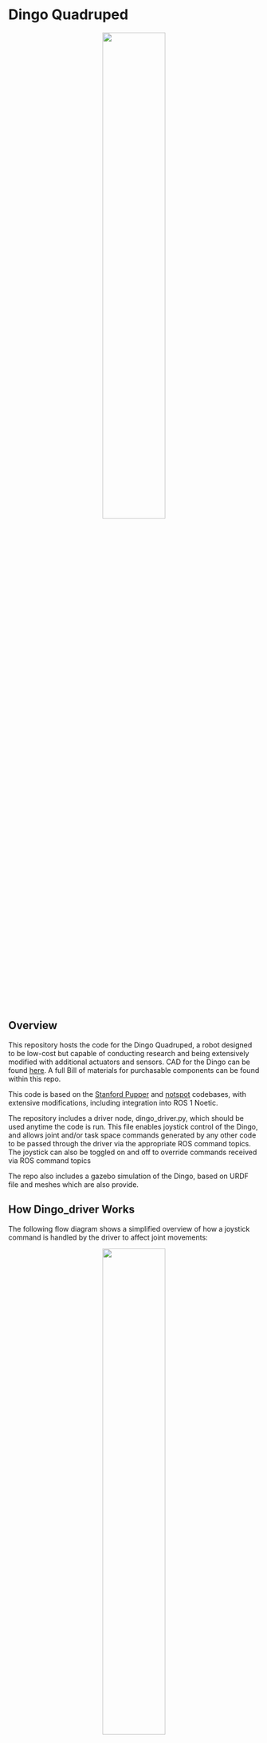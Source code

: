# Dingo Quadruped

<p align="center">
    <img src="assets/JEL05566.jpg" style="align:centre" width="50%">
</p>

## Overview
This repository hosts the code for the Dingo Quadruped, a robot designed to be low-cost but capable of conducting research and being extensively modified with additional actuators and sensors. CAD for the Dingo can be found [here](https://grabcad.com/library/dingo-robot-quadruped-2). A full Bill of materials for purchasable components can be found within this repo.

This code is based on the [Stanford Pupper](https://github.com/stanfordroboticsclub/StanfordQuadruped) and [notspot](https://github.com/lnotspotl/notspot_sim_py) codebases, with extensive modifications, including integration into ROS 1 Noetic.

The repository includes a driver node, dingo_driver.py, which should be used anytime the code is run. This file enables joystick control of the Dingo, and allows joint and/or task space commands generated by any other code to be passed through the driver via the appropriate ROS command topics. The joystick can also be toggled on and off to override commands received via ROS command topics

The repo also includes a gazebo simulation of the Dingo, based on URDF file and meshes which are also provide.

## How Dingo_driver Works
The following flow diagram shows a simplified overview of how a joystick command is handled by the driver to affect joint movements:
<p align="center">
    <img src="assets/Dingo_driver flow diagram.png" style="align:centre" width="50%">
</p>

## Project Structure
```.
├── assets                                    Images used in the readme file
├── dingo_nano                                Code for the Arduino Nano V3 to read sensor data and send it to the Raspberry Pi
└── dingo_ws                                  ROS workspace containing all required packages
   └── src
     ├── dingo                                Package containing node and launch files for running the robot
     ├── dingo_control                        Package containing all files related to control, including kinematics and default trot controller
     ├── dingo_description                    Package containing simulation files (URDF file and meshes)
     ├── dingo_gazebo                         Package containing gazebo files
     ├── dingo_hardware_interfacing
     |  ├── dingo_input_interfacing           Package containing files for receiving and interpreting commands (From a joystick or keyboard)
     |  ├── dingo_peripheral_interfacing      Package containing files for interfacing with the Arduino Nano, LCD screen and IMU
     |  └── dingo_servo_interfacing           Package containing the hardware interface for sending joint angles to the servo motors
     └── dingo_utilities                      Package containing useful utilities
```

## Installation of Code
### Natively
- Install Ubuntu 20.04 onto the Pi's SD card via the [Raspberry Pi Imager](https://www.raspberrypi.com/software/), and setup username, password and network information.
- Install [ros-noetic](http://wiki.ros.org/noetic/Installation/Ubuntu)
- Install necessary packages via `sudo apt-get install python3-catkin-tools git python3-rosdep python3-rosinstall python3-rosinstall-generator python3-wstool python3-pip build-essential wireless-tools libraspberrypi-bin ros-noetic-joy ros-noetic-catkin python3-catkin-tools i2c-tools libi2c-dev python3-smbus`
- Install necessary python packages via `pip install spidev transforms3d pillow rpi.gpio pyserial simple-pid`
- Change directory to the home folder: `cd ~`
- Get a list of available time zones: `timedatectl list-timezones`
- Set local time zone from list e.g: `sudo timedatectl set-timezone Australia/Melbourne`
- Clone this (the Dingo Quadruped) repository using git: `git clone ...`
- Update all submodules: `git submodule update --init`
- Move into the kelpie_ws folder: `cd /DingoQuadruped/kelpie_ws`
- Initialise rosdep: `sudo rosdep init`
- Fetch dependencies with rosdep: `rosdep update`
- Build the workspace: `catkin build`
- Source the workspace: `source devel/setup.bash`
- Set ROS_MASTER_URI: `echo "export ROS_MASTER_URI=http://dingo:11311" >> ~/.bashrc`
- Source ROS in bashrc .bashrc:`echo "source /opt/ros/noetic/setup.bash" >> ~/.bashrc`, `source ~/.bashrc`
- (Optional) Add a line to .bashrc to automatically source the workspace: `echo "source ~/DingoQuadruped/kelpie_ws/devel/setup.bash" >> ~/.bashrc`, `source ~/.bashrc`

### Additional Installation Steps
#### Bluetooth Setup
For getting bluetooth controller working (for instance PS4 controller)
- More info here: https://www.makeuseof.com/manage-bluetooth-linux-with-bluetoothctl/
- Install bluetooth: 
    - `sudo apt-get install bluetooth bluez bluez-tools`
    - `sudo apt-get install pi-bluetooth`
- To pair and connect a controller:
    - `bluetoothctl`
    - `scan on`
    - `trust AA:BB:CC:11:22:33` (example device)
    - `pair AA:BB:CC:11:22:33` 
    - `connect AA:BB:CC:11:22:33`
- To test the controller:
    - `jstest /dev/input/js0`
- To list connected devices:
    - `bluetoothctl paired-devices`
- To later forget the controller:
    - `bluetoothctl remove AA:BB:CC:11:22:33`

At this stage, the controller will only connect if you run `bluetoothctl` in the terminal, and then press the pair button on the controller. To bypass the step of running `bluetoothctl`, do the following:
- Create a shell script called connect_controller.sh (Make a note of where you create it) with the following contents:
```.
#!/bin/bash

# Replace 'XX:XX:XX:XX:XX:XX' with your controller's MAC address
controller_mac="XX:XX:XX:XX:XX:XX"

# Use bluetoothctl to connect the controller
bluetoothctl <<EOF
connect $controller_mac
exit
EOF`
```
- Make it executable by running `chmod +x connect_controller.sh`
- Create a UDEV rule to run this script every time the controller attempts to pair: `SUBSYSTEM=="bluetooth", KERNEL=="hci0", ACTION=="add", ENV{DEVTYPE}=="adapter", TAG+="systemd", SYMLINK+="bluetooth", RUN+="/bin/sleep 10", RUN+="/path/to/connect_controller.sh"`
- reload the UDEV rules: `sudo udevadm control --reload`
The controller should now autopair every time the pair button is pressed, without needing to do anything on the Pi

#### Wifi Setup
To get WiFi working
- Edit the file /etc/netplan/50-cloud-init.yaml 
- Add the following to the bottom of the file
```.   
    wifis:
        wlan0:
            optional: true
            dhcp4: true
            access-points:
                "<wifi SSID>":
                    password: "<wifi password>"
```  

If getting an error with "rounded_rectangle", need to install later version of Pillow.
- Upgrade pillow with `pip3 install --upgrade Pillow`

#### LCD Node Additional Setup
The LCD node has been created following the waveshare tutorial here: https://www.waveshare.com/wiki/1.47inch_LCD_Module. Apart from installing the libraries listed there, the fonts also need to be moved into the ubuntu fonts folder to be used by executing the following lines:
- `cd ~`
- `sudo apt-get install unzip -y`
- `sudo wget https://files.waveshare.com/upload/8/8d/LCD_Module_RPI_code.zip`
- `sudo unzip ./LCD_Module_RPI_code.zip`
- `cd ~/LCD_Module_RPI_code/RaspberryPi/python/Font`
- `sudo mv Font00.ttf /usr/share/fonts/truetype/Font00.ttf`
- `sudo mv Font01.ttf /usr/share/fonts/truetype/Font01.ttf`
- `sudo mv Font02.ttf /usr/share/fonts/truetype/Font02.ttf`

#### Setting necessary permissions for ROS
To run ROS as non-root, must set permissions correctly via udev for several /dev files.
- Add the following to /etc/udev/rules.d/99-ROS.rules
```.   
       KERNEL=="ttyS0", OWNER="root", GROUP="ros", MODE="0660"
       KERNEL=="spi", OWNER="root", GROUP="ros", MODE="0660"
       KERNEL=="i2c", OWNER="root", GROUP="ros", MODE="0660"
       KERNEL=="gpiomem", OWNER="root", GROUP="ros", MODE="0660"
       KERNEL=="mem", OWNER="root", GROUP="ros", MODE="0660"
```
- Add new group to user account: `sudo groupadd ros && sudo adduser <username> ros`
- Reload udev rules: `sudo udevadm control --reload-rules && sudo udevadm trigger`

#### Setting up I2C
- First, run this command to check whether i2c is working for root: `sudo i2cdetect -y 1`. If this doesnt work, try replacing the 1 with a 0. If this works, replace the 1 with a 0 in all subsequent steps.
- Now try for your user: `i2cdetect -y 1`. If the same matrix appears, all is good. Otherwise, run the following:
```.
    sudo groupadd i2c
    sudo chown :i2c /dev/i2c-1
    sudo chmod g+rw /dev/i2c-1
    sudo usermod -aG i2c [INSERT YOUR USERNAME]
```
- Reboot or logout and back in and then check if i2c is working by running `i2cdetect -y 1`. The matrix should now appear for your user.

#### Setting up SPI
Please run the code first before following these steps. If you do not receive an SPI permission error, there is no need to do the following SPI setup steps. Proceed if you receive an error
- Run `ls -la /dev/spidev*` to list SPI devices
- Then, run the following to give your user SPI permissions, repeating the last two lines for all SPI devices listed from previous command:
```.
    sudo groupadd spi
    sudo usermod -aG spi <yourusername>
    sudo chown :spi <put the spi device name here>
    sudo chmod g+rw <put the spi device name here>
```
- Try running the code again. If it works, reboot the device and run the code again immediately after logging in. If it still works after reboot, no need to continue, but it if does not, keep going below:
- Run `sudo nano /etc/systemd/system/spi-permissions.service` and put the following into the file, saving and exiting afterwards:
```.
    [Unit]
    Description=Set SPI Permissions
     
    [Service]
    ExecStart=/path/to/your/script.sh
    User=root
    Group=root
    Restart=on-failure
    RestartSec=5s
     
    [Install]
    WantedBy=multi-user.target
```
- Now, run `nano ~/startspi.sh` and put the following into the file, saving and exiting afterwards. Note: If your SPI device names are different, please update them accordingly:
```.
    #!/bin/bash
    sudo usermod -aG spi <yourusername>
    sudo chown :spi /dev/spidev0.0
    sudo chmod g+rw /dev/spidev0.0
    sudo chown :spi /dev/spidev0.1
    sudo chmod g+rw /dev/spidev0.1
```
- Run the following in the terminal:
    - `sudo chmod +x /path/to/your/script.sh`
    - `sudo systemctl daemon-reload`
    - `sudo systemctl enable spi-permissions.service`
    - `sudo systemctl start spi-permissions.service`

SPI should now work across restarts

#### Setting up Serial Comms
Serial communications is no longer required for the base functionality of the dog, however these docs are included in case this is still required for your usecase. 

To set up serial comms:
- Run the following to install ROS serial
    - `sudo apt-get update`
    - `sudo apt-get install ros-noetic-rosserial ros-noetic-rosserial-python ros-noetic-rosserial-arduino`
- Disable the Ubuntu serial console or it will conflict with serial comms
    - `sudo systemctl disable serial-getty@ttyS0.service --now`
    - `sudo systemctl stop serial-getty@ttyS0.service`
    - `sudo systemctl mask serial-getty@ttyS0.service`

#### Setting up Voltage Monitoring
The voltage monitoring on this robot was done using the TLA2024IRUGT chip. Please install the required library to run it with `pip3 install adafruit-circuitpython-tla202x`

#### Setting up camera
- Install required packages: `sudo apt-get install ros-noetic-video-stream-opencv`

#### Configuring web server
- Install apache `sudo apt-get install apache2
`
- Start apache `sudo /etc/init.d/apache2 start`
- Edit the apache conf to point to the Kelpie HTML files and allow access `sudo nano /etc/apache2/sites-enabled/000-default.conf`
    - Change `/var/www` to `home/{username}/DingoQuadruped/web_gui/`
    - Add in the directory directives to allow access
        ```
        <Directory home/{username}/DingoQuadruped/web_gui>
            Options Indexes FollowSymLinks
            AllowOverride All
            Require all granted
        </Directory>
        ```
- Restart apache `sudo /etc/init.d/apache2 restart`
- Install ROS bridge `sudo apt-get install ros-noetic-rosbridge-suite`
- To forward ROS to the browser, you will need to start ROS bridge `roslaunch rosbridge_server rosbridge_websocket.launch`
- Finally, the web server should be accessible on the local network at http://dingo:80/index.html

#### SD Card Backup
It's a good idea to backup the sdcard every so often. Here is how to do that on linux.
- Take out the sdcard from the Raspberry Pi and mount it into another linux system.
- Run these commands to backup/restore. Replace source/destination appropriately.
    - Backup to file: `sudo dd if=/dev/sdb of=~/kelpie_backup.img bs=4M status=progress`
    - Restore back to sdcard: `sudo dd if=kelpie_backup of=/dev/sdb bs=4M status=progress`

#### Servo Calibration
Help with getting the servos calibrated
 - Run the `calibrate_servo.py` file in the following path: `kelpie_ws\src\kelpie_hardware_interface\scripts\calibrate_servo.py`
 - For auto calibration, type `auto`, this will calibrate all the legs automatically, excluding the roll servos
 - For manual calibration, type the servo name (e.g. `fr r` for front right, roll), then follow the instructions to fine tune the servos
 - Type `q` to save the quit the calibration script

## Running the code
### Kelpie_Driver
The Kelpie_Driver should be started before any other code is launched on the Kelpie. It starts joystick control of the robot and allows joint and task space commands to be received from other code or controllers via command ROS topics, as long as joystick control is disabled. If enabled, joystick control will override any commands sent through the command topics. To launch it, run the following line:
`roslaunch kelpie kelpie.launch`

Arguments are:
- mode (0/1)
    - 0: physical (default)
    - 1: simulation
- input_type (0/1): 
    - 0: PS4 controller (default)
    - 1: keyboard
- use_cam (0/1): 
    - 0: camera off (default)
    - 1: camera on

With no arguments specified, it will assume a joystick controller is used for control and it will launch the hardware interface with IMU feedback disabled. No joint data will be published for WeBots to use to simulate the robot.

As an example of how the arguments can be used, if the code is to be run with keyboard control and the camera enabled, you would launch the driver with the following arguments: 
`roslaunch kelpie kelpie.launch input_type:=1 use_cam:=1`

### Kelpie Joystick Controls
<p align="center">
    <img src="assets/joystick control map.jpg" style="align:centre" width="50%">
</p>

The diagram above shows the mapping of joystick commands for the Kelpie. These instructions are based on a PS4 type controller. An alternative, more general description of joystick commands is below:

The Kelpie has two main states: Rest and Trot. 
- While in the TROT state: Left stick controls the robot's movement. Right stick controls the robot's tilt and turning. PID control only applies to the yaw.
- While in the REST state: Left stick is disabled. Right stick controls the robot's gaze while staying in place. PID control can be toggled.

Buttons:
- Joystick Control Toggle (L1 Button): Pause/Resume control from the joystick.
- Gait Toggle (R1 Button): Toggles between trotting and resting modes.
- PID Control Toggle (Square): Toggles PID control on/off
- Auto Calibration (Circle): Automatically calibrates the legs

Movement: (Speed proportional to how far stick is moved)
- Left Stick (Horizontal): Pushing left or right strafes the robot in that direction.
- Left Stick (Vertical): Push up to move forward, down to move backward.

Gaze:
- Right Stick (Horizontal): Pushing left or right turns the robot in that direction.
- Right Stick (Vertical): Push up to raise front of robot, down to raise back of robot.

Orientation:
- D-pad (Vertical): Pressing up or down adjusts the height of the robot.
- D-pad (Horizontal): Pressing left or right tilts the robot in that direction.

### Extra Notes on Using VsCode
#### Using the ros workspace in vscode
The ROS extension provides options to roslaunch and rosrun files inside vscode via the inbuilt terminal without needing to use the native linux terminal. The commands to do so are the same as natively. 

To start/stop a roscore daemon inside vscode, you can type `ctrl+shift+P` in vscode, and then type `ROS: Start` to start and `ROS: Stop` to stop the roscore daemon.

To build or rebuild the ros workspace, type `ctrl+shift+B`. If this does not work, you may need to edit the tasks.json file which tells vscode how to build the container. Ensure that the catkin build task defined in tasks.json includes the option `-DCMAKE_BUILD_TYPE=Debug`, as without this the vscode debugger will not work correctly.

An important note, as the entire ros workspace is volume mounted, files can be edited inside the container and reflected in your native linux filesystem and vice versa. This means the code can be changed and debugged in the vscode container but run natively, with all changes being reflected. 

#### Debugging with vscode
The ROS extension has two options to enable debugging. The first is to attach to a running node which you start via the terminal with `rosrun package_name node_name`. The second is to debug from a launch file, where you use the debugger menu in vscode to launch a launch file and then set waypoints in any nodes which the launch file starts. To set this up, please watch [this video](https://youtu.be/N2vqBvPQdhE?list=PL2dJBq8ig-vihvDVw-D5zAYOArTMIX0FA)

If the debugger is not stopping at breakpoints, you may need to edit the tasks.json file which tells vscode how to build the container. Ensure that the catkin build task defined in tasks.json includes the option `-DCMAKE_BUILD_TYPE=Debug`.

## Running the Simulation on WeBots
### For Windows users (Native Linux users can skip this)
- Install Windows Subsystem for Linux (WSL) for Ubuntu 20.04 by running `wsl --install -d Ubuntu-20.04` in your preferred terminal
- From Powershell, type in `wsl` (`wsl -d Ubuntu-20.04` if you have multiple ubuntu versions), this will launch WSL and Ubuntu 20.04

### Install Required Packages
- Execute the following in the bash terminal:
```
sudo apt-get update
sudo sh -c 'echo "deb http://packages.ros.org/ros/ubuntu $(lsb_release -sc) main" > /etc/apt/sources.list.d/ros-latest.list'
sudo apt install curl
curl -s https://raw.githubusercontent.com/ros/rosdistro/master/ros.asc | sudo apt-key add -
sudo apt-get update
sudo mkdir -p /etc/apt/keyrings
cd /etc/apt/keyrings
sudo wget -q https://cyberbotics.com/Cyberbotics.asc
echo "deb [arch=amd64 signed-by=/etc/apt/keyrings/Cyberbotics.asc] https://cyberbotics.com/debian binary-amd64/" | sudo tee /etc/apt/sources.list.d/Cyberbotics.list
sudo apt update
sudo apt install webots
sudo apt-get install ros-noetic-desktop-full ros-noetic-moveit
sudo apt-get install python3-rosdep
sudo rosdep init
rosdep update
sudo apt-get install ros-noetic-webots-ros ros-noetic-joy python3-pip
pip3 install transforms3d adafruit-circuitpython-servokit adafruit-circuitpython-bno055
sudo apt install python-is-python3
```
### Setting Up the Simulation Environment
- Source the ros files on the shell launch and other environment variables, **don't forget to change the file path** (make sure the path is WSL and not windows)
```
echo "source /opt/ros/noetic/setup.bash" >> ~/.bashrc
echo "export KELPIE_WS=/mnt/windows/path/to/kelpie_ws" >> ~/.bashrc
echo "export DINGO_WS=/mnt/windows/path/to/dingo_ws" >> ~/.bashrc
echo "export WEBOTS_HOME=/usr/local/webots" >> ~/.bashrc
source ~/.bashrc
```
- Set up the workspace
```
cd /path/to/kelpie_ws
catkin_make
```

### Running the Simulation Environment
- Run the kelpie launch file
```
cd /path/to/kelpie_ws
catkin_make
source devel/setup.bash
roslaunch src/kelpie/launch/kelpie.launch mode:=1
```
- Open another terminal and run the webots launch file
```
source devel/setup.bash
roslaunch src/kelpie_webots/launch/webots_ros_python.launch 
```

### Running the Simulation as a Digital Twin
- Connect to the kelpie and run it as described in [Kelpie_Driver](#kelpie_driver), with the digital twin argument set to true
```
roslaunch src/kelpie/launch/kelpie.launch digital_twin:=1
```
- Run the webots launch file on your computer
```
cd /path/to/kelpie_ws
catkin_make
source devel/setup.bash
export ROS_MASTER_URI=http://dingo.local:11311/
roslaunch src/kelpie_webots/launch/webots_ros_python.launch 
```



